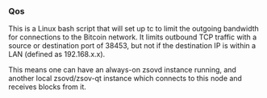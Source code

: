 ### Qos ###

This is a Linux bash script that will set up tc to limit the outgoing bandwidth for connections to the Bitcoin network. It limits outbound TCP traffic with a source or destination port of 38453, but not if the destination IP is within a LAN (defined as 192.168.x.x).

This means one can have an always-on zsovd instance running, and another local zsovd/zsov-qt instance which connects to this node and receives blocks from it.
